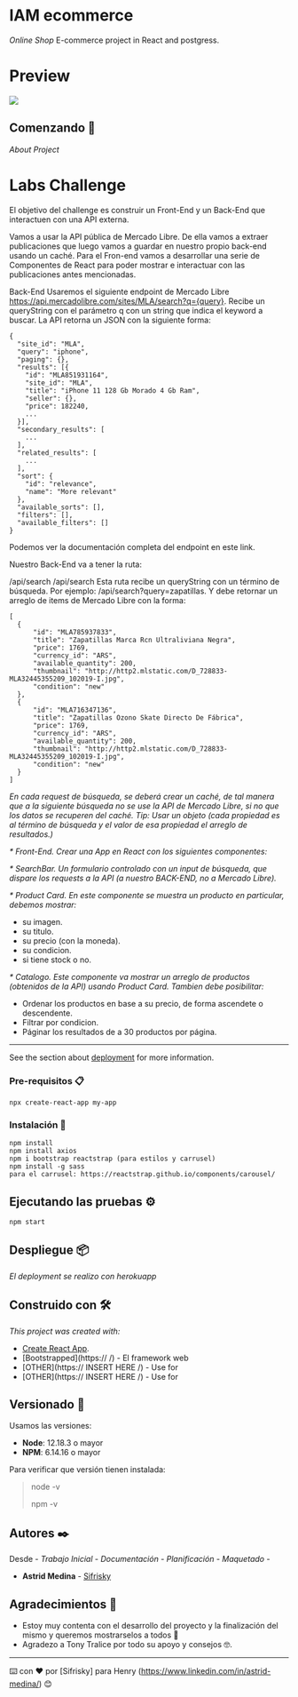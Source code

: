 # IAM ecommerce

_Online Shop_
E-commerce project in React and postgress.
# Preview
![](docs/screenshot.png)

## Comenzando 🚀

_About Project_


# Labs Challenge
El objetivo del challenge es construir un Front-End y un Back-End que interactuen con una API externa.

Vamos a usar la API pública de Mercado Libre. De ella vamos a extraer publicaciones que luego vamos a guardar en nuestro propio back-end usando un caché. Para el Fron-end vamos a desarrollar una serie de Componentes de React para poder mostrar e interactuar con las publicaciones antes mencionadas.

Back-End
Usaremos el siguiente endpoint de Mercado Libre https://api.mercadolibre.com/sites/MLA/search?q={query}. Recibe un queryString con el parámetro q con un string que indica el keyword a buscar. La API retorna un JSON con la siguiente forma:

```
{
  "site_id": "MLA",
  "query": "iphone",
  "paging": {},
  "results": [{
  	"id": "MLA851931164",
    "site_id": "MLA",
    "title": "iPhone 11 128 Gb Morado 4 Gb Ram",
    "seller": {},
    "price": 182240,
    ...
  }],
  "secondary_results": [
    ...
  ],
  "related_results": [
  	...
  ],
  "sort": {
    "id": "relevance",
    "name": "More relevant"
  },
  "available_sorts": [],
  "filters": [],
  "available_filters": []
}
```
Podemos ver la documentación completa del endpoint en este link.

Nuestro Back-End va a tener la ruta:

/api/search
/api/search
Esta ruta recibe un queryString con un término de búsqueda. Por ejemplo: /api/search?query=zapatillas. Y debe retornar un arreglo de items de Mercado Libre con la forma:
```
[
  {
      "id": "MLA785937833",
      "title": "Zapatillas Marca Rcn Ultraliviana Negra",
      "price": 1769,
      "currency_id": "ARS",
      "available_quantity": 200,
      "thumbnail": "http://http2.mlstatic.com/D_728833-MLA32445355209_102019-I.jpg",
      "condition": "new"
  },
  {
      "id": "MLA716347136",
      "title": "Zapatillas Ozono Skate Directo De Fábrica",
      "price": 1769,
      "currency_id": "ARS",
      "available_quantity": 200,
      "thumbnail": "http://http2.mlstatic.com/D_728833-MLA32445355209_102019-I.jpg",
      "condition": "new"
  }
]
```
_En cada request de búsqueda, se deberá crear un caché, de tal manera que a la siguiente búsqueda no se use la API de Mercado Libre, si no que los datos se recuperen del caché. Tip: Usar un objeto (cada propiedad es al término de búsqueda y el valor de esa propiedad el arreglo de resultados.)_

_* Front-End. Crear una App en React con los siguientes componentes:_

_* SearchBar. Un formulario controlado con un input de búsqueda, que dispare los requests a la API (a nuestro BACK-END, no a Mercado Libre)._

_* Product Card. En este componente se muestra un producto en particular, debemos mostrar:_

- su imagen.
- su titulo.
- su precio (con la moneda).
- su condicion.
- si tiene stock o no.

_* Catalogo. Este componente va mostrar un arreglo de productos (obtenidos de la API) usando Product Card. Tambien debe posibilitar:_

- Ordenar los productos en base a su precio, de forma ascendete o descendente.
- Filtrar por condicion.
- Páginar los resultados de a 30 productos por página.

******************************************************************************************
See the section about [deployment](https://) for more information.


### Pre-requisitos 📋


```
npx create-react-app my-app
```

### Instalación  🔧

```
npm install
npm install axios
npm i bootstrap reactstrap (para estilos y carrusel)
npm install -g sass
para el carrusel: https://reactstrap.github.io/components/carousel/

```
 

## Ejecutando las pruebas ⚙️

```
npm start
```

## Despliegue 📦

_El deployment se realizo con herokuapp_

## Construido con 🛠️

_This project was created with:_
* [Create React App](https://github.com/facebook/create-react-app).
* [Bootstrapped](https://  /) - El framework web
* [OTHER](https:// INSERT HERE /) - Use for
* [OTHER](https:// INSERT HERE /) - Use for 


## Versionado 📌

Usamos las versiones:

 * __Node__: 12.18.3 o mayor
 * __NPM__: 6.14.16 o mayor

Para verificar que versión tienen instalada:

> node -v
>
> npm -v

## Autores ✒️

Desde - *Trabajo Inicial* -  *Documentación* - *Planificación* - *Maquetado* -
* **Astrid Medina** - [Sifrisky](https://github.com/Sifrisky)

## Agradecimientos 🎁

* Estoy muy contenta con el desarrollo del proyecto y la finalización del mismo y queremos mostrarselos a todos 📢
* Agradezo a Tony Tralice por todo su apoyo y consejos 🤓.

---
⌨️ con ❤️ por [Sifrisky] para Henry (https://www.linkedin.com/in/astrid-medina/) 😊
